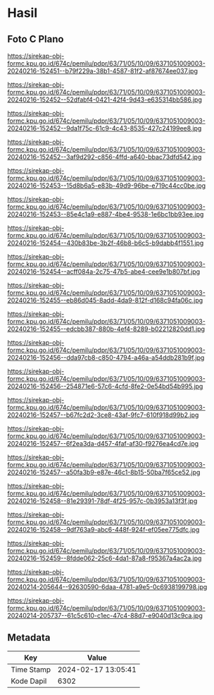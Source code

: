 # Hasil

## Foto C Plano

https://sirekap-obj-formc.kpu.go.id/674c/pemilu/pdpr/63/71/05/10/09/6371051009003-20240216-152451--b79f229a-38b1-4587-81f2-af87674ee037.jpg

https://sirekap-obj-formc.kpu.go.id/674c/pemilu/pdpr/63/71/05/10/09/6371051009003-20240216-152452--52dfabf4-0421-42f4-9d43-e635314bb586.jpg

https://sirekap-obj-formc.kpu.go.id/674c/pemilu/pdpr/63/71/05/10/09/6371051009003-20240216-152452--9da1f75c-61c9-4c43-8535-427c24199ee8.jpg

https://sirekap-obj-formc.kpu.go.id/674c/pemilu/pdpr/63/71/05/10/09/6371051009003-20240216-152452--3af9d292-c856-4ffd-a640-bbac73dfd542.jpg

https://sirekap-obj-formc.kpu.go.id/674c/pemilu/pdpr/63/71/05/10/09/6371051009003-20240216-152453--15d8b6a5-e83b-49d9-96be-e719c44cc0be.jpg

https://sirekap-obj-formc.kpu.go.id/674c/pemilu/pdpr/63/71/05/10/09/6371051009003-20240216-152453--85e4c1a9-e887-4be4-9538-1e6bc1bb93ee.jpg

https://sirekap-obj-formc.kpu.go.id/674c/pemilu/pdpr/63/71/05/10/09/6371051009003-20240216-152454--430b83be-3b2f-46b8-b6c5-b9dabb4f1551.jpg

https://sirekap-obj-formc.kpu.go.id/674c/pemilu/pdpr/63/71/05/10/09/6371051009003-20240216-152454--acff084a-2c75-47b5-abe4-cee9e1b807bf.jpg

https://sirekap-obj-formc.kpu.go.id/674c/pemilu/pdpr/63/71/05/10/09/6371051009003-20240216-152455--eb86d045-8add-4da9-812f-d168c94fa06c.jpg

https://sirekap-obj-formc.kpu.go.id/674c/pemilu/pdpr/63/71/05/10/09/6371051009003-20240216-152455--edcbb387-880b-4ef4-8289-b02212820dd1.jpg

https://sirekap-obj-formc.kpu.go.id/674c/pemilu/pdpr/63/71/05/10/09/6371051009003-20240216-152456--dda97cb8-c850-4794-a46a-a54ddb281b9f.jpg

https://sirekap-obj-formc.kpu.go.id/674c/pemilu/pdpr/63/71/05/10/09/6371051009003-20240216-152456--254871e6-57c6-4cfd-8fe2-0e54bd54b995.jpg

https://sirekap-obj-formc.kpu.go.id/674c/pemilu/pdpr/63/71/05/10/09/6371051009003-20240216-152457--b67fc2d2-3ce8-43af-9fc7-610f918d99b2.jpg

https://sirekap-obj-formc.kpu.go.id/674c/pemilu/pdpr/63/71/05/10/09/6371051009003-20240216-152457--6f2ea3da-d457-4faf-af30-f9276ea4cd7e.jpg

https://sirekap-obj-formc.kpu.go.id/674c/pemilu/pdpr/63/71/05/10/09/6371051009003-20240216-152457--a50fa3b9-e87e-46c1-8b15-50ba7f65ce52.jpg

https://sirekap-obj-formc.kpu.go.id/674c/pemilu/pdpr/63/71/05/10/09/6371051009003-20240216-152458--81e29391-78df-4f25-957c-0b3953a13f3f.jpg

https://sirekap-obj-formc.kpu.go.id/674c/pemilu/pdpr/63/71/05/10/09/6371051009003-20240216-152458--9df763a9-abc6-448f-924f-ef05ee775dfc.jpg

https://sirekap-obj-formc.kpu.go.id/674c/pemilu/pdpr/63/71/05/10/09/6371051009003-20240216-152459--8fdde062-25c6-4da1-87a8-f95367a4ac2a.jpg

https://sirekap-obj-formc.kpu.go.id/674c/pemilu/pdpr/63/71/05/10/09/6371051009003-20240214-205644--92630590-6daa-4781-a9e5-0c6938199798.jpg

https://sirekap-obj-formc.kpu.go.id/674c/pemilu/pdpr/63/71/05/10/09/6371051009003-20240214-205737--61c5c610-c1ec-47c4-88d7-e9040d13c9ca.jpg


## Metadata

| Key        | Value               |
| ---------- | ------------------- |
| Time Stamp | 2024-02-17 13:05:41 |
| Kode Dapil | 6302                |



